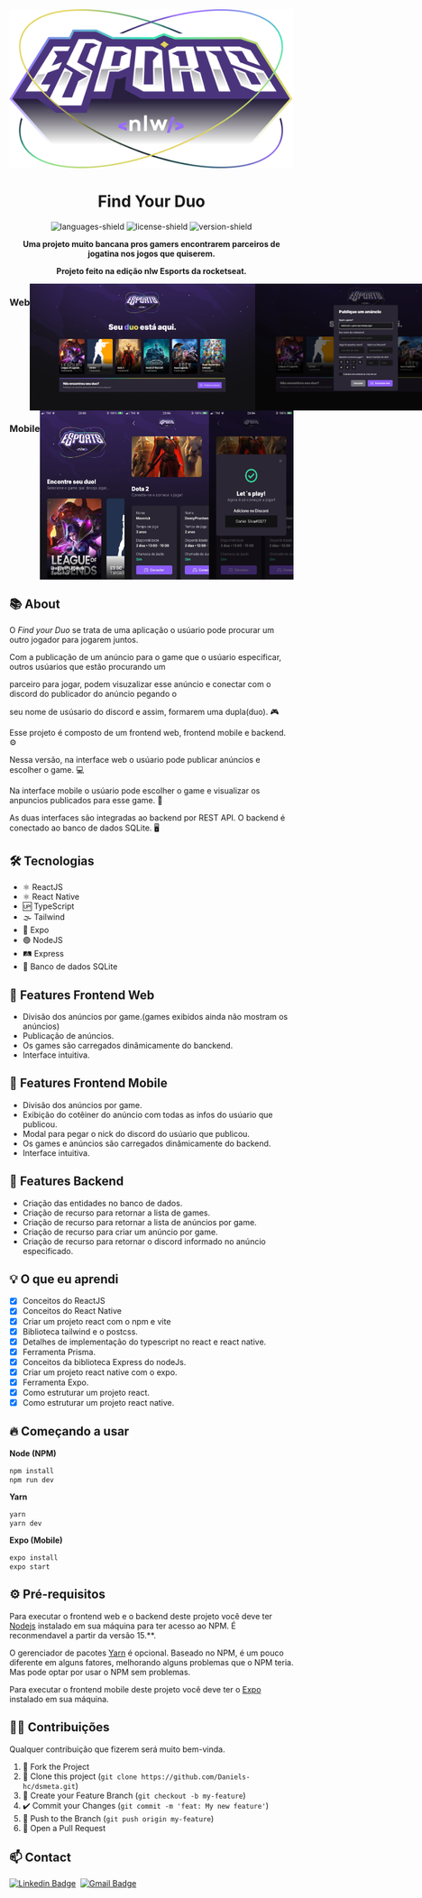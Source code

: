 <div align="center">

  <img src="./web/src/assets/logo-nlw-esports.svg" alt="logonlwesports" />
  <h1><strong> Find Your Duo </strong></h1>
  
  ![languages-shield](https://shields.io/github/languages/count/Daniels-hc/findYourDuo?style=flat&color=5965E0)
  ![license-shield](https://shields.io/github/license/Daniels-hc/findYourDuo?style=flat&color=5965E0)
  ![version-shield](https://img.shields.io/static/v1?label=version&message=1&color=4CD62B)

  **Uma projeto muito bancana pros gamers encontrarem parceiros de jogatina nos jogos que quiserem.**
  
  **Projeto feito na edição nlw Esports da rocketseat.**
  <div style="display: flex;">
    <h3>Web</h3>
    <img width="400" src="./github/interface-web01.png" alt="interface-web01" />
    <img width="400" src="./github/interface-web02.png" alt="interface-web02" />
  </div>
  <div style="display: flex;">
    <h3>Mobile</h3>
    <img width="150" height="300" src="./github/front-mobile01.jpeg" alt="front-mobile01" />
    <img width="150" height="300" src="./github/front-mobile02.jpeg" alt="front-mobile02" />
    <img width="150" height="300" src="./github/front-mobile03.jpeg" alt="front-mobile03" />
  </div>
</div>

<h2> 📚 About</h2>

O <i>Find your Duo</i> se trata de uma aplicação o usúario pode procurar um outro jogador para jogarem juntos.

Com a publicação de um anúncio para o game que o usúario especificar, outros usúarios que estão procurando um

parceiro para jogar, podem visuzalizar esse anúncio e conectar com o discord do publicador do anúncio pegando o 

seu nome de usúsario do discord e assim, formarem uma dupla(duo). 🎮

Esse projeto é composto de um frontend web, frontend mobile e backend. ⚙

Nessa versão, na interface web o usúario pode publicar anúncios e escolher o game. 💻

Na interface mobile o usúario pode escolher o game e visualizar os anpuncios publicados para esse game. 📱

As duas interfaces são integradas ao backend por REST API. O backend é conectado ao banco de dados SQLite. 🖥

<h2> 🛠 Tecnologias </h2>

- ⚛️ ReactJS
- ⚛️ React Native
- 🆙 TypeScript
- 🌫️ Tailwind
- 📲 Expo
- 🟢 NodeJS
- 🛤️ Express
- 💾 Banco de dados SQLite

<h2> 📑 Features Frontend Web </h2>

- Divisão dos anúncios por game.(games exibidos ainda não mostram os anúncios)
- Publicação de anúncios.
- Os games são carregados dinâmicamente do banckend.
- Interface intuitiva.

<h2> 📑 Features Frontend Mobile </h2>

- Divisão dos anúncios por game.
- Exibição do cotêiner do anúncio com todas as infos do usúario que publicou.
- Modal para pegar o nick do discord do usúario que publicou.
- Os games e anúncios são carregados dinâmicamente do backend.
- Interface intuitiva.

<h2> 📑 Features Backend </h2>

- Criação das entidades no banco de dados.
- Criação de recurso para retornar a lista de games.
- Criação de recurso para retornar a lista de anúncios por game.
- Criação de recurso para criar um anúncio por game.
- Criação de recurso para retornar o discord informado no anúncio especificado.

<h2> 💡 O que eu aprendi </h2>

- [x] Conceitos do ReactJS
- [x] Conceitos do React Native
- [x] Criar um projeto react com o npm e vite
- [x] Biblioteca tailwind e o postcss.
- [x] Detalhes de implementação do typescript no react e react native.
- [x] Ferramenta Prisma.
- [x] Conceitos da biblioteca Express do nodeJs.
- [x] Criar um projeto react native com o expo.
- [x] Ferramenta Expo.
- [x] Como estruturar um projeto react.
- [x] Como estruturar um projeto react native.

<h2> 🔥 Começando a usar </h2>

**Node (NPM)**
```
npm install
npm run dev
```
**Yarn**
```
yarn
yarn dev
```

**Expo (Mobile)**
```
expo install
expo start
```

<h2> ⚙ Pré-requisitos </h2>

Para executar o frontend web e o backend deste projeto você deve ter [Nodejs](https://nodejs.org/) instalado em sua máquina para ter acesso ao NPM. 
É reconmendavel a partir da versão 15.**.

O gerenciador de pacotes [Yarn](https://yarnpkg.com/) é opcional. Baseado no NPM, é um pouco diferente em alguns fatores, melhorando alguns problemas que o NPM teria. Mas pode optar por usar o NPM sem problemas.

Para executar o frontend mobile deste projeto você deve ter o [Expo](https://expo.dev/) instalado em sua máquina.

<h2> 🤝🏼 Contribuições </h2>

Qualquer contribuição que fizerem será muito bem-vinda.

1. 🍴 Fork the Project
2. 👯 Clone this project (`git clone https://github.com/Daniels-hc/dsmeta.git`)
3. 🔀 Create your Feature Branch (`git checkout -b my-feature`)
4. ✔️ Commit your Changes (`git commit -m 'feat: My new feature'`)
5. 📌 Push to the Branch (`git push origin my-feature`)
6. 🔁 Open a Pull Request

<h2> 📫 Contact </h2>

 [![Linkedin Badge](https://img.shields.io/badge/LinkedIn-0077B5?style=for-the-badge&logo=linkedin&logoColor=white&link=https://www.linkedin.com/in/daniel-silva-63ab81203/)](https://www.linkedin.com/in/daniel-silva-63ab81203/)&nbsp;
  [![Gmail Badge](https://img.shields.io/badge/-daniels.dev7@gmail.com-D14836?style=for-the-badge&logo=gmail&logoColor=white&link=daniels.dev7@gmail.com)](daniels.dev7@gmail.com)

<!--
# 📜 License
This project is under **MIT License**. Check `LICENSE` for more details.
-->


[reactjs]: https://reactjs.org/
[nodejs]: https://nodejs.org/
[yarnjs]: https://yarnpkg.com/
[linkedin-shield]: https://img.shields.io/badge/-Daniel_Silva-black.svg?e&logo=linkedin&colorB=0077b4
[linkedin-url]: https://www.linkedin.com/in/daniel-silva-63ab81203
[version-1-shield]: https://img.shields.io/badge/-1.0-5965E0
